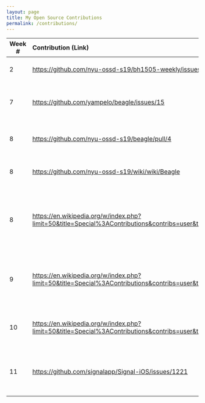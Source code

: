 ```yaml
---
layout: page
title: My Open Source Contributions
permalink: /contributions/
---
```


<!-- 
Type of the contribution should be "Wikipedia edit", "OpenStreet Map feature", "Documentation", "Course website", "Blog", 
"Browse Add-on", etc. 

The descriptioin should include a brief summary of what you did. 

Replace the first row with your contribution. 

--> 





| Week #       | Contribution (Link)  | Type  | Description | 
|---|:---|:---|:---| 
|  2   | https://github.com/nyu-ossd-s19/bh1505-weekly/issues/1    | issue on classmate's blog    |   I suggested that they edit their README    |
|  7   | https://github.com/yampelo/beagle/issues/15    | issue on project we're contributing to this semester    |   I suggested that they add a feature that my group is looking to add    |
|  8   | https://github.com/nyu-ossd-s19/beagle/pull/4    | pull request for documentation edits    | made some grammatical edits to the documentation |
|  8  | https://github.com/nyu-ossd-s19/wiki/wiki/Beagle  | created wiki  |  used to track our contributions to our project  |
|  8  | https://en.wikipedia.org/w/index.php?limit=50&title=Special%3AContributions&contribs=user&target=Julieces&namespace=&tagfilter=&start=&end=  |  wikipedia  |  added new information and links to the wikipedia article about the fable of the scorpion and the frog |
|  9  | https://en.wikipedia.org/w/index.php?limit=50&title=Special%3AContributions&contribs=user&target=Julieces&namespace=&tagfilter=&start=&end=  |  wikipedia  |  wrote a page for a designer called Veronica Beard, I think the page got rejected |
|  10  | https://en.wikipedia.org/w/index.php?limit=50&title=Special%3AContributions&contribs=user&target=Julieces&namespace=&tagfilter=&start=&end=  |  wikipedia  |  Updated Veronica Beard page with new sources |
|  11  | https://github.com/signalapp/Signal-iOS/issues/1221  |  bug replication  |  attempted to reproduce a bug that in an app that I use and could not replicate it |
